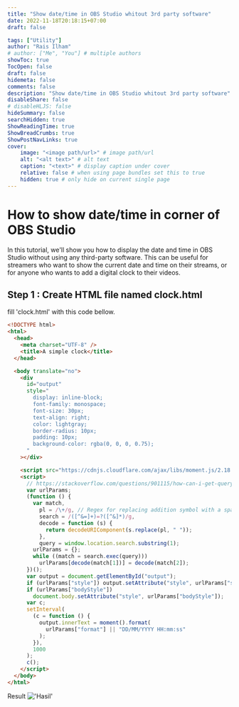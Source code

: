```yaml
---
title: "Show date/time in OBS Studio whitout 3rd party software"
date: 2022-11-18T20:18:15+07:00
draft: false

tags: ["Utility"]
author: "Rais Ilham"
# author: ["Me", "You"] # multiple authors
showToc: true
TocOpen: false
draft: false
hidemeta: false
comments: false
description: "Show date/time in OBS Studio whitout 3rd party software"
disableShare: false
# disableHLJS: false
hideSummary: false
searchHidden: true
ShowReadingTime: true
ShowBreadCrumbs: true
ShowPostNavLinks: true
cover:
    image: "<image path/url>" # image path/url
    alt: "<alt text>" # alt text
    caption: "<text>" # display caption under cover
    relative: false # when using page bundles set this to true
    hidden: true # only hide on current single page
---
```

# How to show date/time in corner of OBS Studio
In this tutorial, we'll show you how to display the date and time in OBS Studio without using any third-party software. This can be useful for streamers who want to show the current date and time on their streams, or for anyone who wants to add a digital clock to their videos.

## Step 1 : Create HTML file named clock.html 
fill 'clock.html' with this code bellow. 

```html 
<!DOCTYPE html>
<html>
  <head>
    <meta charset="UTF-8" />
    <title>A simple clock</title>
  </head>

  <body translate="no">
    <div
      id="output"
      style="
        display: inline-block;
        font-family: monospace;
        font-size: 30px;
        text-align: right;
        color: lightgray;
        border-radius: 10px;
        padding: 10px;
        background-color: rgba(0, 0, 0, 0.75);
      "
    ></div>

    <script src="https://cdnjs.cloudflare.com/ajax/libs/moment.js/2.18.1/moment.min.js"></script>
    <script>
      // https://stackoverflow.com/questions/901115/how-can-i-get-query-string-values-in-javascript
      var urlParams;
      (function () {
        var match,
          pl = /\+/g, // Regex for replacing addition symbol with a space
          search = /([^&=]+)=?([^&]*)/g,
          decode = function (s) {
            return decodeURIComponent(s.replace(pl, " "));
          },
          query = window.location.search.substring(1);
        urlParams = {};
        while ((match = search.exec(query)))
          urlParams[decode(match[1])] = decode(match[2]);
      })();
      var output = document.getElementById("output");
      if (urlParams["style"]) output.setAttribute("style", urlParams["style"]);
      if (urlParams["bodyStyle"])
        document.body.setAttribute("style", urlParams["bodyStyle"]);
      var c;
      setInterval(
        (c = function () {
          output.innerText = moment().format(
            urlParams["format"] || "DD/MM/YYYY HH:mm:ss"
          );
        }),
        1000
      );
      c();
    </script>
  </body>
</html>
```
Result
!['Hasil'](https://i.imgur.com/kKNiqkL.png)


